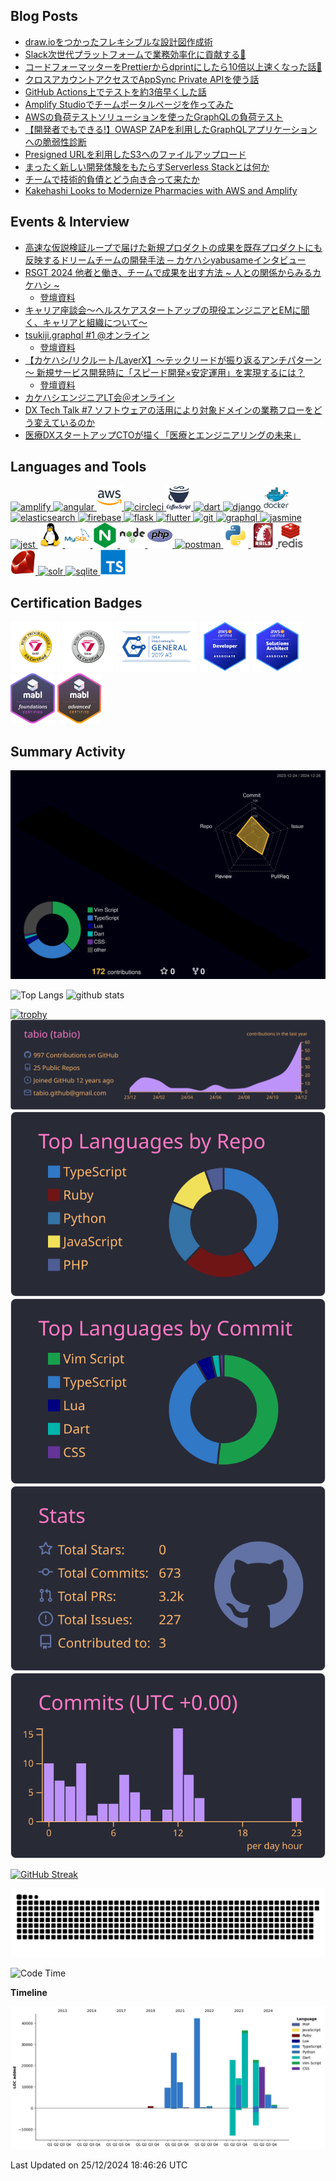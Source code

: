 ## Blog Posts

- [draw.ioをつかったフレキシブルな設計図作成術](https://kakehashi-dev.hatenablog.com/entry/2024/09/17/110000)
- [Slack次世代プラットフォームで業務効率化に貢献する💪](https://kakehashi-dev.hatenablog.com/entry/2023/12/14/091000)
- [コードフォーマッターをPrettierからdprintにしたら10倍以上速くなった話🚀](https://kakehashi-dev.hatenablog.com/entry/2023/11/27/103000)
- [クロスアカウントアクセスでAppSync Private APIを使う話](https://kakehashi-dev.hatenablog.com/entry/2023/06/21/100000)
- [GitHub Actions上でテストを約3倍早くした話](https://kakehashi-dev.hatenablog.com/entry/2023/03/14/103000)
- [Amplify Studioでチームポータルページを作ってみた](https://kakehashi-dev.hatenablog.com/entry/2022/10/18/100000)
- [AWSの負荷テストソリューションを使ったGraphQLの負荷テスト](https://kakehashi-dev.hatenablog.com/entry/2022/08/31/100000)
- [【開発者でもできる!】OWASP ZAPを利用したGraphQLアプリケーションへの脆弱性診断](https://kakehashi-dev.hatenablog.com/entry/2022/08/17/100000)
- [Presigned URLを利用したS3へのファイルアップロード](https://kakehashi-dev.hatenablog.com/entry/2022/03/15/101500)
- [まったく新しい開発体験をもたらすServerless Stackとは何か](https://kakehashi-dev.hatenablog.com/entry/2022/01/13/080000)
- [チームで技術的負債とどう向き合って来たか](https://kakehashi-dev.hatenablog.com/entry/2021/08/31/080000)
- [Kakehashi Looks to Modernize Pharmacies with AWS and Amplify](https://aws.amazon.com/jp/blogs/startups/kakehashi-looks-to-modernize-pharmacies-with-aws-and-amplify/)

## Events & Interview

- [高速な仮説検証ループで届けた新規プロダクトの成果を既存プロダクトにも反映するドリームチームの開発手法 ─ カケハシyabusameインタビュー](https://agilejourney.uzabase.com/entry/2024/09/30/103000)
- [RSGT 2024 他者と働き、チームで成果を出す方法 ~ 人との関係からみるカケハシ ~](https://confengine.com/conferences/regional-scrum-gathering-tokyo-2024/schedule/rich#session-31548-info)
    - [登壇資料](https://speakerdeck.com/kakehashi/kakehashi-of-the-relationship-between-members)
- [キャリア座談会～ヘルスケアスタートアップの現役エンジニアとEMに聞く、キャリアと組織について～](https://kakehashi.connpass.com/event/297921/)
- [tsukiji.graphql #1 @オンライン](https://tsukiji-graphql.connpass.com/event/281413/)
  - [登壇資料](https://speakerdeck.com/kakehashi/tsukiji-dot-graphql-number-1-pocket-musubidenoappsyncnoshi-isuo)
- [【カケハシ/リクルート/LayerX】～テックリードが振り返るアンチパターン～ 新規サービス開発時に「スピード開発×安定運用」を実現するには？](https://techplay.jp/event/888763)
  - [登壇資料](https://speakerdeck.com/kakehashi/deng-tan-oyao-shou-zhang-apurikai-fa-niokeru-supidokai-fa-x-an-ding-yun-yong-noqu-rizu-mi)
- [カケハシエンジニアLT会＠オンライン](https://kakehashi.connpass.com/event/243681/)
- [DX Tech Talk #7 ソフトウェアの活用により対象ドメインの業務フローをどう変えているのか](https://layerx.connpass.com/event/213809/)
- [医療DXスタートアップCTOが描く「医療とエンジニアリングの未来」](https://yojo.connpass.com/event/218693/)


## Languages and Tools

<p align="left">
  <a href="https://aws.amazon.com/amplify/" target="_blank" rel="noreferrer"> <img src="https://docs.amplify.aws/assets/logo-dark.svg" alt="amplify" width="40" height="40"/> </a> <a href="https://angular.io" target="_blank" rel="noreferrer"> <img src="https://angular.io/assets/images/logos/angular/angular.svg" alt="angular" width="40" height="40"/> </a> <a href="https://aws.amazon.com" target="_blank" rel="noreferrer"> <img src="https://raw.githubusercontent.com/devicons/devicon/master/icons/amazonwebservices/amazonwebservices-original-wordmark.svg" alt="aws" width="40" height="40"/> </a> <a href="https://circleci.com" target="_blank" rel="noreferrer"> <img src="https://www.vectorlogo.zone/logos/circleci/circleci-icon.svg" alt="circleci" width="40" height="40"/> </a> <a href="https://offeescript.org" target="_blank" rel="noreferrer"> <img src="https://raw.githubusercontent.com/devicons/devicon/master/icons/coffeescript/coffeescript-original-wordmark.svg" alt="coffeescript" width="40" height="40"/> </a> <a href="https://dart.dev" target="_blank" rel="noreferrer"> <img src="https://www.vectorlogo.zone/logos/dartlang/dartlang-icon.svg" alt="dart" width="40" height="40"/> </a> <a href="https://www.djangoproject.com/" target="_blank" rel="noreferrer"> <img src="https://cdn.worldvectorlogo.com/logos/django.svg" alt="django" width="40" height="40"/> </a> <a href="https://www.docker.com/" target="_blank" rel="noreferrer"> <img src="https://raw.githubusercontent.com/devicons/devicon/master/icons/docker/docker-original-wordmark.svg" alt="docker" width="40" height="40"/> </a> <a href="https://www.elastic.co" target="_blank" rel="noreferrer"> <img src="https://www.vectorlogo.zone/logos/elastic/elastic-icon.svg" alt="elasticsearch" width="40" height="40"/> </a> <a href="https://firebase.google.com/" target="_blank" rel="noreferrer"> <img src="https://www.vectorlogo.zone/logos/firebase/firebase-icon.svg" alt="firebase" width="40" height="40"/> </a> <a href="https://flask.palletsprojects.com/" target="_blank" rel="noreferrer"> <img src="https://www.vectorlogo.zone/logos/pocoo_flask/pocoo_flask-icon.svg" alt="flask" width="40" height="40"/> </a> <a href="https://flutter.dev" target="_blank" rel="noreferrer"> <img src="https://www.vectorlogo.zone/logos/flutterio/flutterio-icon.svg" alt="flutter" width="40" height="40"/> </a> <a href="https://git-scm.com/" target="_blank" rel="noreferrer"> <img src="https://www.vectorlogo.zone/logos/git-scm/git-scm-icon.svg" alt="git" width="40" height="40"/> </a> <a href="https://graphql.org" target="_blank" rel="noreferrer"> <img src="https://www.vectorlogo.zone/logos/graphql/graphql-icon.svg" alt="graphql" width="40" height="40"/> </a> <a href="https://jasmine.github.io/" target="_blank" rel="noreferrer"> <img src="https://www.vectorlogo.zone/logos/jasmine/jasmine-icon.svg" alt="jasmine" width="40" height="40"/> </a> <a href="https://jestjs.io" target="_blank" rel="noreferrer"> <img src="https://www.vectorlogo.zone/logos/jestjsio/jestjsio-icon.svg" alt="jest" width="40" height="40"/> </a> <a href="https://www.linux.org/" target="_blank" rel="noreferrer"> <img src="https://raw.githubusercontent.com/devicons/devicon/master/icons/linux/linux-original.svg" alt="linux" width="40" height="40"/> </a> <a href="https://www.mysql.com/" target="_blank" rel="noreferrer"> <img src="https://raw.githubusercontent.com/devicons/devicon/master/icons/mysql/mysql-original-wordmark.svg" alt="mysql" width="40" height="40"/> </a> <a href="https://www.nginx.com" target="_blank" rel="noreferrer"> <img src="https://raw.githubusercontent.com/devicons/devicon/master/icons/nginx/nginx-original.svg" alt="nginx" width="40" height="40"/> </a> <a href="https://nodejs.org" target="_blank" rel="noreferrer"> <img src="https://raw.githubusercontent.com/devicons/devicon/master/icons/nodejs/nodejs-original-wordmark.svg" alt="nodejs" width="40" height="40"/> </a> <a href="https://www.php.net" target="_blank" rel="noreferrer"> <img src="https://raw.githubusercontent.com/devicons/devicon/master/icons/php/php-original.svg" alt="php" width="40" height="40"/> </a> <a href="https://postman.com" target="_blank" rel="noreferrer"> <img src="https://www.vectorlogo.zone/logos/getpostman/getpostman-icon.svg" alt="postman" width="40" height="40"/> </a> <a href="https://www.python.org" target="_blank" rel="noreferrer"> <img src="https://raw.githubusercontent.com/devicons/devicon/master/icons/python/python-original.svg" alt="python" width="40" height="40"/> </a> <a href="https://rubyonrails.org" target="_blank" rel="noreferrer"> <img src="https://raw.githubusercontent.com/devicons/devicon/master/icons/rails/rails-original-wordmark.svg" alt="rails" width="40" height="40"/> </a> <a href="https://redis.io" target="_blank" rel="noreferrer"> <img src="https://raw.githubusercontent.com/devicons/devicon/master/icons/redis/redis-original-wordmark.svg" alt="redis" width="40" height="40"/> </a> <a href="https://www.ruby-lang.org/en/" target="_blank" rel="noreferrer"> <img src="https://raw.githubusercontent.com/devicons/devicon/master/icons/ruby/ruby-original.svg" alt="ruby" width="40" height="40"/> </a> <a href="https://lucene.apache.org/solr/" target="_blank" rel="noreferrer"> <img src="https://www.vectorlogo.zone/logos/apache_solr/apache_solr-icon.svg" alt="solr" width="40" height="40"/> </a> <a href="https://www.sqlite.org/" target="_blank" rel="noreferrer"> <img src="https://www.vectorlogo.zone/logos/sqlite/sqlite-icon.svg" alt="sqlite" width="40" height="40"/> </a> <a href="https://www.typescriptlang.org/" target="_blank" rel="noreferrer"> <img src="https://raw.githubusercontent.com/devicons/devicon/master/icons/typescript/typescript-original.svg" alt="typescript" width="40" height="40"/> </a>
</p>


## Certification Badges

<p align="left">
  <img src="images/ruby_gold.svg" height="80px">
  <img src="images/ruby_silver.svg" height="80px">
  <img src="images/deep_learning_general.svg" height="80px">
  <img src="images/aws-certified-developer-associate.png" height="80px">
  <img src="images/aws-certified-solutions-architect-associate.png" height="80px">
  <img src="images/mabl-foundations.png" height="80px">
  <img src="images/mabl-advanced.png" height="80px">
</p>


## Summary Activity

![](./profile-3d-contrib/profile-night-rainbow.svg)


<p align="left">
  <img alt="Top Langs" height="150px" src="https://github-readme-stats.vercel.app/api/top-langs/?username=tabio&layout=compact&show_icons=true&theme=onedark" />
  <img alt="github stats" height="150px" src="https://github-readme-stats.vercel.app/api?username=tabio&theme=onedark&show_icons=ture" />
</p>

[![trophy](https://github-profile-trophy.vercel.app/?username=tabio&theme=onedark&column=7)](https://github.com/ryo-ma/github-profile-trophy)
[![](https://raw.githubusercontent.com/tabio/tabio/main/profile-summary-card-output/dracula/0-profile-details.svg)](https://github.com/vn7n24fzkq/github-profile-summary-cards)
[![](https://raw.githubusercontent.com/tabio/tabio/main/profile-summary-card-output/dracula/1-repos-per-language.svg)](https://github.com/vn7n24fzkq/github-profile-summary-cards) [![](https://raw.githubusercontent.com/tabio/tabio/main/profile-summary-card-output/dracula/2-most-commit-language.svg)](https://github.com/vn7n24fzkq/github-profile-summary-cards)
[![](https://raw.githubusercontent.com/tabio/tabio/main/profile-summary-card-output/dracula/3-stats.svg)](https://github.com/vn7n24fzkq/github-profile-summary-cards) [![](https://raw.githubusercontent.com/tabio/tabio/main/profile-summary-card-output/dracula/4-productive-time.svg)](https://github.com/vn7n24fzkq/github-profile-summary-cards)

[![GitHub Streak](http://github-readme-streak-stats.herokuapp.com?user=tabio&theme=darcula&hide_border=true&locale=ja)](https://git.io/streak-stats)

![contribution animation](images/github-snake-dark.svg "contribution animation")

<!--START_SECTION:waka-->
![Code Time](http://img.shields.io/badge/Code%20Time-1%2C571%20hrs%2040%20mins-blue)

**Timeline**

![Lines of Code chart](https://raw.githubusercontent.com/tabio/tabio/main/assets/bar_graph.png)


 Last Updated on 25/12/2024 18:46:26 UTC
<!--END_SECTION:waka-->

